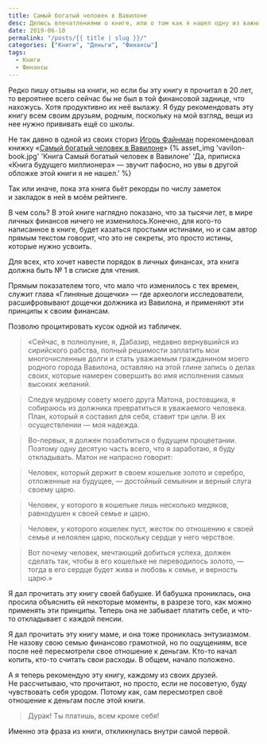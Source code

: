 ```yaml
---
title: Самый богатый человек в Вавилоне
desc: Делюсь впечатлениями о книге, или о том как я нашел одну из важных книг в жизни.
date: 2019-06-10
permalink: "/posts/{{ title | slug }}/"
categories: ["Книги", "Деньги", "Финансы"]
tags:
  - Книги
  - Финансы
---
```


Редко пишу отзывы на книги, но если бы эту книгу я прочитал в 20 лет, то вероятнее всего сейчас бы не был в той финансовой заднице, что нахожусь. Хотя продуктивно их неё вылажу. Я буду рекомендовать эту книгу всем своим друзьям, родным, поскольку на мой взгляд, вещи из нее нужно прививать ещё со школы.

Не так давно в одной из своих сториз [Игорь Файнман](https://www.instagram.com/igorfaynman/) порекомендовал книжку «[Самый богатый человек в Вавилоне](https://www.ozon.ru/context/detail/id/143992863/?partner=fourierOZON)»
{% asset_img 'vavilon-book.jpg' 'Книга Самый богатый человек в Вавилоне' 'Да, приписка «Книга будущего миллионера» — звучит пафосно, но увы в другой обложке этой книги я не нашел.' %}

Так или иначе, пока эта книга бьёт рекорды по числу заметок и закладок в ней в моём рейтинге.

В чем соль? В этой книге наглядно показано, что за тысячи лет, в мире личных финансов ничего не изменилось.Конечно, для кого-то написанное в книге, будет казаться простыми истинами, но и сам автор прямым текстом говорит, что это не секреты, это просто истины, которые нужно усвоить.

Для всех, кто хочет навести порядок в личных финансах, эта книга должна быть &#8470; 1 в списке для чтения.

Прямым показателем того, что мало что изменилось с тех времен, служит глава «Глиняные дощечки» — где археологи исследователи, расшифровывают дощечки должника из Вавилона, и применяют эти принципы к своим финансам.

Позволю процитировать кусок одной из табличек.

> «Сейчас, в полнолуние, я, Дабазир, недавно вернувшийся из сирийского рабства, полный решимости заплатить мои многочисленные долги и стать уважаемым гражданином моего родного города Вавилона, оставляю на этой глине запись о делах своих, которые намерен совершить во имя исполнения самых высоких желаний.

> Следуя мудрому совету моего друга Матона, ростовщика, я собираюсь из должника превратиться в уважаемого человека. План, который я составил для себя, ставит три цели. В их осуществлении — моя надежда.

> Во-первых, я должен позаботиться о будущем процветании.
> Поэтому одну десятую часть всего, что я заработаю, я буду откладывать. Матон не напрасно говорит:

> Человек, который держит в своем кошельке золото и серебро, отложенные на будущее, — достойный семьянин и верный слуга своему царю.

> Человек, у которого в кошельке лишь несколько медяков, равнодушен к своей семье и царю.

> Человек, у которого кошелек пуст, жесток по отношению к своей семье и нелоялен царю, поскольку сердце у него черствое.

> Вот почему человек, мечтающий добиться успеха, должен сделать так, чтобы в его кошельке не переводилось золото, — тогда в его сердце будет жива и любовь к семье, и верность царю.»

Я дал прочитать эту книгу своей бабушке. И бабушка прониклась, она просила объяснить ей некоторые моменты, в разрезе того, как можно применять эти принципы. Теперь она не забывает платить себе, и что-то откладывает с каждой пенсии.

Я дал прочитать эту книгу маме, и она тоже прониклась энтузиазмом. Не назову свою семью финансово грамотной, но по ощущениям, все после неё пересмотрели свое отношение к деньгам. Кто-то начал копить, кто-то считать свои расходы. В общем, начало положено.

А я теперь рекомендую эту книгу, каждому из своих друзей. Не рассчитываю, что прочитают, но просто, если не посоветую, буду чувствовать себя уродом. Потому как, сам пересмотрел своё отношение к деньгам после этой книги.

> Дурак! Ты платишь, всем кроме себя!

Именно эта фраза из книги, откликнулась внутри самой первой.
